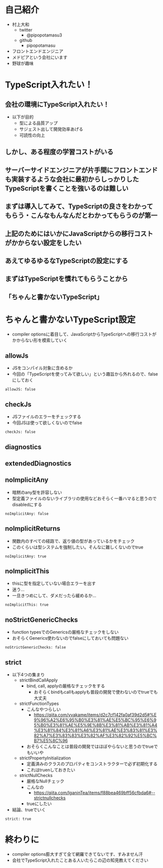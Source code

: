 # 自己紹介
- 村上大和
    - twitter
        - @pipopotamasu3
    - github
        - pipopotamasu
- フロントエンドエンジニア
- メドピアという会社にいます
- 野球が趣味

# TypeScript入れたい！
## 会社の環境にTypeScript入れたい！
- 以下が目的
    - 型による品質アップ
    - サジェスト出して開発効率あげる
    - 可読性の向上
## しかし、ある程度の学習コストがいる
## サーバーサイドエンジニアが片手間にフロントエンドも実装するような会社に最初からしっかりしたTypeScriptを書くことを強いるのは難しい
## まずは導入してみて、TypeScriptの良さをわかってもらう・こんなもんなんだとわかってもらうのが第一
## 上記のためにはいかにJavaScriptからの移行コストがかからない設定をしたい
## あえてゆるゆるなTypeScriptの設定にする
## まずはTypeScriptを慣れてもらうことから
## 「ちゃんと書かないTypeScript」

# ちゃんと書かないTypeScript設定
- compiler optionsに着目して、JavaScriptからTypeScriptへの移行コストがかからない形を模索していく
## allowJs
- JSをコンパイル対象に含めるか
- 今回の「TypeScriptを使ってみて欲しい」という趣旨から外れるので、falseにしておく

`allowJS: false`

## checkJs
- JSファイルのエラーをチェックする
- 今回JSは使って欲しくないのでfalse

`checkJs: false`

##  diagnostics
## extendedDiagnostics

## noImplicitAny
- 暗黙のany型を許容しない
- 型定義ファイルのないライブラリの使用などおそらく一番ハマると思うのでdisabledにする

`noImplicitAny: false`

## noImplicitReturns
- 関数内のすべての経路で、返り値の型があっているかをチェック
- このくらいは型システムを強制したい。そんなに難しくないのでtrue

`noImplicitAny: true`

## noImplicitThis
- thisに型を指定していない場合エラーを出す
- 迷う...
- 一旦きつめにして、ダメだったら緩めるか...


`noImplicitThis: true`

## noStrictGenericChecks
- function typesでのGenericsの厳格なチェックをしない
- おそらくGenerics使わないのでfalseにしておいても問題ない

`noStrictGenericChecks: false`

## strict
- 以下4つの集まり
    - strictBindCallApply
        - bind, call, applyの厳格なチェックをする
            - おそらくbindもcallもapplyも普段の開発で使わないのでtrueでも大丈夫
    - strictFunctionTypes
        - こんなやつらしい
            - https://qiita.com/vvakame/items/d2c7cf142fa0af39d2d5#%E9%96%A2%E6%95%B0%E3%81%AE%E5%BC%95%E6%95%B0%E3%81%AE%E5%9E%8B%E3%81%AB%E3%81%A4%E3%81%84%E3%81%A6%E3%81%AE%E3%83%81%E3%82%A7%E3%83%83%E3%82%AF%E3%82%92%E5%BC%B7%E5%8C%96
        - おそらくこんなことは普段の開発ではほぼやらないと思うのでtrueでもいいや
    - strictPropertyInitialization
        - 定義済みのクラスのプロパティをコンストラクターで必ず初期化する
        - これはtruenしておきたい
    - strictNullChecks
        - 厳格なNullチェック
        - こんなの
            - https://qiita.com/IganinTea/items/f88bea469bff56cfbda6#--strictnullchecks
        - trueにしたい
- 結論、trueでいく

`strict: true`

# 終わりに
- compiler options膨大すぎて全て網羅できてないです、すみません汗
- 会社でTypeScript入れたことある人いたらこの辺の知見教えてください

